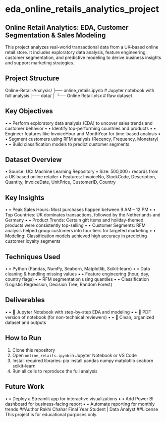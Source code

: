 # eda_online_retails_analytics_project
## Online Retail Analytics: EDA, Customer Segmentation & Sales Modeling
This project analyzes real-world transactional data from a UK-based online retail store. It includes exploratory data analysis, feature engineering, customer segmentation, and predictive modeling to derive business insights and support marketing strategies.
## Project Structure
 Online-Retail-Analysis/
├──  online_retails.ipynb         # Jupyter notebook with full analysis
├── data/
│   └── Online Retail.xlsx          # Raw dataset
## Key Objectives
•	• Perform exploratory data analysis (EDA) to uncover sales trends and customer behavior
•	• Identify top-performing countries and products
•	• Engineer features like InvoiceHour and MonthYear for time-based analysis
•	• Segment customers using RFM analysis (Recency, Frequency, Monetary)
•	• Build classification models to predict customer segments
## Dataset Overview
• Source: UCI Machine Learning Repository
• Size: 500,000+ records from a UK-based online retailer
• Features: InvoiceNo, StockCode, Description, Quantity, InvoiceDate, UnitPrice, CustomerID, Country
## Key Insights
•	• Peak Sales Hours: Most purchases happen between 9 AM – 12 PM
•	• Top Countries: UK dominates transactions, followed by the Netherlands and Germany
•	• Product Trends: Certain gift items and holiday-themed products were consistently top-selling
•	• Customer Segments: RFM analysis helped group customers into four tiers for targeted marketing
•	• Modeling: Classification models achieved high accuracy in predicting customer loyalty segments
## Techniques Used
•	• Python (Pandas, NumPy, Seaborn, Matplotlib, Scikit-learn)
•	• Data cleaning & handling missing values
•	• Feature engineering (hour, day, country flags)
•	• RFM segmentation using quantiles
•	• Classification (Logistic Regression, Decision Tree, Random Forest)
## Deliverables
•	• 📓 Jupyter Notebook with step-by-step EDA and modeling
•	• 📌 PDF version of notebook (for non-technical reviewers)
•	• 📁 Clean, organized dataset and outputs
## How to Run
1. Clone this repository
2. Open `online_retails.ipynb` in Jupyter Notebook or VS Code
3. Install required libraries:
   pip install pandas numpy matplotlib seaborn scikit-learn
4. Run all cells to reproduce the full analysis
## Future Work 
•	• Deploy a Streamlit app for interactive visualizations
•	• Add Power BI dashboard for business-facing report
•	• Automate reporting for monthly trends
##Author
Rakhi Chahar
Final Year Student | Data Analyst
##License
This project is for educational purposes only.
